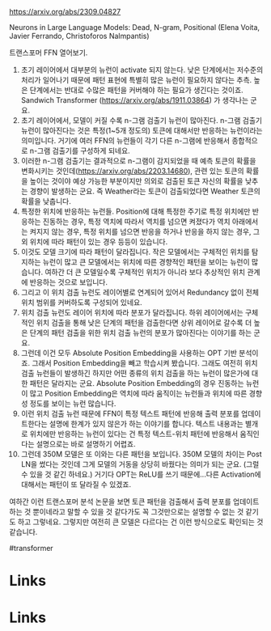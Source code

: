 https://arxiv.org/abs/2309.04827

Neurons in Large Language Models: Dead, N-gram, Positional (Elena Voita, Javier Ferrando, Christoforos Nalmpantis)

트랜스포머 FFN 열어보기.

1. 초기 레이어에서 대부분의 뉴런이 activate 되지 않는다. 낮은 단계에서는 저수준의 처리가 일어나기 때문에 패턴 표현에 특별히 많은 뉴런이 필요하지 않다는 추측. 높은 단계에서는 반대로 수많은 패턴을 커버해야 하는 필요가 생긴다는 것이죠. Sandwich Transformer (https://arxiv.org/abs/1911.03864) 가 생각나는 군요.
2. 초기 레이어에서, 모델이 커질 수록 n-그램 검출기 뉴런이 많아진다. n-그램 검출기 뉴런이 많아진다는 것은 특정(1~5개 정도의) 토큰에 대해서만 반응하는 뉴런이라는 의미입니다. 거기에 여러 FFN의 뉴런들이 각기 다른 n-그램에 반응해서 종합적으로 n-그램 검출기를 구성하게 되네요.
3. 이러한 n-그램 검출기는 결과적으로 n-그램이 감지되었을 때 예측 토큰의 확률을 변화시키는 것인데(https://arxiv.org/abs/2203.14680), 관련 있는 토큰의 확률을 높이는 것이야 예상 가능한 부분이지만 의외로 검출된 토큰 자신의 확률을 낮추는 경향이 발생하는 군요. 즉 Weather라는 토큰이 검출되었다면 Weather 토큰의 확률을 낮춥니다.
4. 특정한 위치에 반응하는 뉴런들. Position에 대해 특정한 주기로 특정 위치에만 반응하는 진동하는 경우, 특정 역치에 따라서 역치를 넘으면 켜졌다가 역치 아래에서는 켜지지 않는 경우, 특정 위치를 넘으면 반응을 하거나 반응을 하지 않는 경우, 그 외 위치에 따라 패턴이 있는 경우 등등이 있습니다.
5. 이것도 모델 크기에 따라 패턴이 달라집니다. 작은 모델에서는 구체적인 위치를 탐지하는 뉴런이 많고 큰 모델에서는 위치에 따른 경향적인 패턴을 보이는 뉴런이 많습니다. 여하간 더 큰 모델일수록 구체적인 위치가 아니라 보다 추상적인 위치 관계에 반응하는 것으로 보입니다.
6. 그리고 이 위치 검출 뉴런도 레이어별로 연계되어 있어서 Redundancy 없이 전체 위치 범위를 커버하도록 구성되어 있네요.
7. 위치 검출 뉴런도 레이어 위치에 따라 분포가 달라집니다. 하위 레이어에서는 구체적인 위치 검출을 통해 낮은 단계의 패턴을 검출한다면 상위 레이어로 갈수록 더 높은 단계의 패턴 검출을 위한 위치 검출 뉴런의 분포가 많아진다는 이야기를 하는 군요.
8. 그런데 이건 모두 Absolute Position Embedding을 사용하는 OPT 기반 분석이죠. 그래서 Position Embedding을 빼고 학습시켜 봤습니다. 그래도 여전히 위치 검출 뉴런들이 발생하긴 하지만 어떤 종류의 위치 검출을 하는 뉴런이 많은가에 대한 패턴은 달라지는 군요. Absolute Position Embedding의 경우 진동하는 뉴런이 많고 Position Embedding은 역치에 따라 움직이는 뉴런들과 위치에 따른 경향성 정도를 보이는 뉴런 많습니다.
9. 이런 위치 검출 뉴런 때문에 FFN이 특정 텍스트 패턴에 반응해 출력 분포를 업데이트한다는 설명에 한계가 있지 않은가 하는 이야기를 합니다. 텍스트 내용과는 별개로 위치에만 반응하는 뉴런이 있다는 건 특정 텍스트-위치 패턴에 반응해서 움직인다는 설명으로는 바로 설명하기 어렵죠.
10. 그런데 350M 모델은 또 이와는 다른 패턴을 보입니다. 350M 모델의 차이는 Post LN을 썼다는 것인데 그게 모델의 거동을 상당히 바꿨다는 의미가 되는 군요. (그럴 수 있을 것 같긴 하네요.) 거기다 OPT는 ReLU를 쓰기 때문에...다른 Activation에 대해서는 패턴이 또 달라질 수 있겠죠.

여하간 이런 트랜스포머 분석 논문을 보면 토큰 패턴을 검출해서 출력 분포를 업데이트하는 것 뿐이네라고 말할 수 있을 것 같다가도 꼭 그것만으로는 설명할 수 없는 것 같기도 하고 그렇네요. 그렇지만 여전히 큰 모델은 다르다는 건 이런 방식으로도 확인되는 것 같습니다.

#transformer

# Links

# Links


